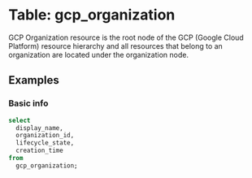 # Table: gcp_organization

GCP Organization resource is the root node of the GCP (Google Cloud Platform) resource hierarchy and all resources that belong to an organization are located under the organization node.

## Examples

### Basic info

```sql
select
  display_name,
  organization_id,
  lifecycle_state,
  creation_time
from
  gcp_organization;
```
